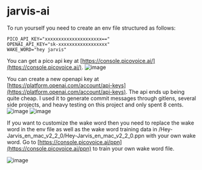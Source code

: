 # jarvis-ai

To run yourself you need to create an env file structured as follows:
```env
PICO_API_KEY="xxxxxxxxxxxxxxxxxxxxx=="
OPENAI_API_KEY="sk-xxxxxxxxxxxxxxxxxx"
WAKE_WORD="hey jarvis"
```
You can get a pico api key at [https://console.picovoice.ai/](https://console.picovoice.ai/).
![image](https://github.com/kcoderhtml/jarvis-ai/assets/92754843/cccd73f4-da04-4226-b88e-7f5c38a361b1)

You can create a new openapi key at [https://platform.openai.com/account/api-keys](https://platform.openai.com/account/api-keys).
The api ends up being quite cheap. I used it to generate commit messages through gitlens, several side projects, and heavy testing on this project and only spent 8 cents.
![image](https://github.com/kcoderhtml/jarvis-ai/assets/92754843/a66bc4b0-cd7b-400f-a5b6-bb9ec578bace)
![image](https://github.com/kcoderhtml/jarvis-ai/assets/92754843/3b111b65-1df4-48f4-a1da-3e1a6d105b67)

If you want to customize the wake word then you need to replace the wake word in the env file as well as the wake word training data in /Hey-Jarvis_en_mac_v2_2_0/Hey-Jarvis_en_mac_v2_2_0.ppn with your own wake word. Go to [https://console.picovoice.ai/ppn](https://console.picovoice.ai/ppn) to train your own wake word file.

![image](https://github.com/kcoderhtml/jarvis-ai/assets/92754843/89715c75-4a51-4e42-acfa-36bb1ad187ae)
